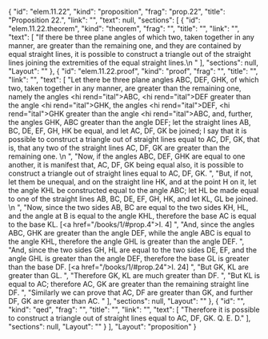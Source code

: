 {
  "id": "elem.11.22",
  "kind": "proposition",
  "frag": "prop.22",
  "title": "Proposition 22.",
  "link": "",
  "text": null,
  "sections": [
    {
      "id": "elem.11.22.theorem",
      "kind": "theorem",
      "frag": "",
      "title": "",
      "link": "",
      "text": [
        "If there be three plane angles of which two, taken together in any manner, are greater than the remaining one, and they are contained by equal straight lines, it is possible to construct a triangle out of the straight lines joining the extremities of the equal straight lines.\n      "
      ],
      "sections": null,
      "Layout": ""
    },
    {
      "id": "elem.11.22.proof",
      "kind": "proof",
      "frag": "",
      "title": "",
      "link": "",
      "text": [
        "Let there be three plane angles ABC, DEF, GHK, of which two, taken together in any manner, are greater than the remaining one, namely the angles <hi rend=\"ital\">ABC</hi>, <hi rend=\"ital\">DEF</hi> greater than the angle <hi rend=\"ital\">GHK</hi>, the angles <hi rend=\"ital\">DEF</hi>, <hi rend=\"ital\">GHK</hi> greater than the angle <hi rend=\"ital\">ABC</hi>, and, further, the angles GHK, ABC greater than the angle DEF; let the straight lines AB, BC, DE, EF, GH, HK be equal, and let AC, DF, GK be joined; I say that it is possible to construct a triangle out of straight lines equal to AC, DF, GK, that is, that any two of the straight lines AC, DF, GK are greater than the remaining one. \n      ",
        "Now, if the angles ABC, DEF, GHK are equal to one another, it is manifest that, AC, DF, GK being equal also, it is possible to construct a triangle out of straight lines equal to AC, DF, GK. ",
        "But, if not, let them be unequal, and on the straight line HK, and at the point H on it, let the angle KHL be constructed equal to the angle ABC; let HL be made equal to one of the straight lines AB, BC, DE, EF, GH, HK, and let KL, GL be joined. \n      ",
        "Now, since the two sides AB, BC are equal to the two sides KH, HL, and the angle at B is equal to the angle KHL, therefore the base AC is equal to the base KL. [<a href=\"/books/1/#prop.4\">I. 4</a>] ",
        "And, since the angles ABC, GHK are greater than the angle DEF, while the angle ABC is equal to the angle KHL, therefore the angle GHL is greater than the angle DEF. ",
        "And, since the two sides GH, HL are equal to the two sides DE, EF, and the angle GHL is greater than the angle DEF, therefore the base GL is greater than the base DF. [<a href=\"/books/1/#prop.24\">I. 24</a>] ",
        "But GK, KL are greater than GL. ",
        "Therefore GK, KL are much greater than DF. ",
        "But KL is equal to AC; therefore AC, GK are greater than the remaining straight line DF. ",
        "Similarly we can prove that AC, DF are greater than GK, and further DF, GK are greater than AC. "
      ],
      "sections": null,
      "Layout": ""
    },
    {
      "id": "",
      "kind": "qed",
      "frag": "",
      "title": "",
      "link": "",
      "text": [
        "Therefore it is possible to construct a triangle out of straight lines equal to AC, DF, GK. Q. E. D."
      ],
      "sections": null,
      "Layout": ""
    }
  ],
  "Layout": "proposition"
}
